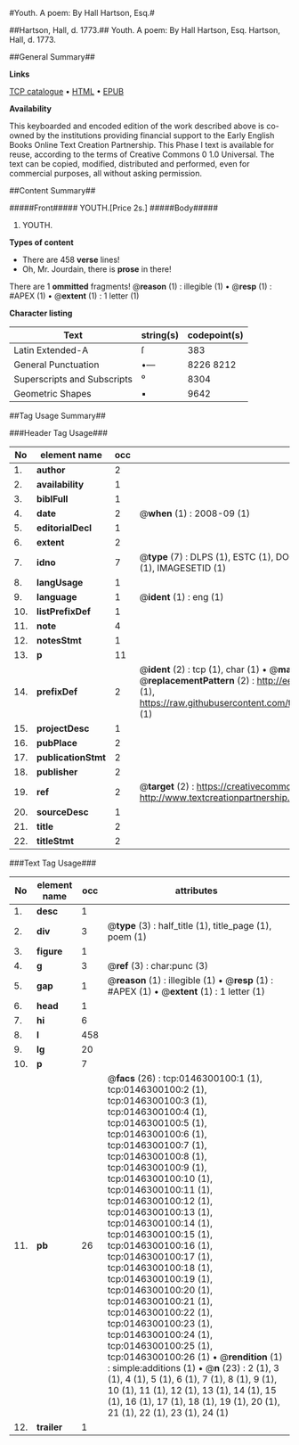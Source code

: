 #Youth. A poem: By Hall Hartson, Esq.#

##Hartson, Hall, d. 1773.##
Youth. A poem: By Hall Hartson, Esq.
Hartson, Hall, d. 1773.

##General Summary##

**Links**

[TCP catalogue](http://www.ota.ox.ac.uk/tcp/)  • 
[HTML](http://tei.it.ox.ac.uk/tcp/Texts-HTML/free/004/004806133.html)  • 
[EPUB](http://tei.it.ox.ac.uk/tcp/Texts-EPUB/free/004/004806133.epub)

**Availability**

This keyboarded and encoded edition of the
	       work described above is co-owned by the institutions
	       providing financial support to the Early English Books
	       Online Text Creation Partnership. This Phase I text is
	       available for reuse, according to the terms of Creative
	       Commons 0 1.0 Universal. The text can be copied,
	       modified, distributed and performed, even for
	       commercial purposes, all without asking permission.


##Content Summary##

#####Front#####
YOUTH.[Price 2s.]
#####Body#####

1. YOUTH.

**Types of content**

  * There are 458 **verse** lines!
  * Oh, Mr. Jourdain, there is **prose** in there!

There are 1 **ommitted** fragments! 
 @__reason__ (1) : illegible (1)  •  @__resp__ (1) : #APEX (1)  •  @__extent__ (1) : 1 letter (1)

**Character listing**


|Text|string(s)|codepoint(s)|
|---|---|---|
|Latin Extended-A|ſ|383|
|General Punctuation|•—|8226 8212|
|Superscripts             and Subscripts|⁰|8304|
|Geometric Shapes|▪|9642|

##Tag Usage Summary##

###Header Tag Usage###

|No|element name|occ|attributes|
|---|---|---|---|
|1.|__author__|2||
|2.|__availability__|1||
|3.|__biblFull__|1||
|4.|__date__|2| @__when__ (1) : 2008-09 (1)|
|5.|__editorialDecl__|1||
|6.|__extent__|2||
|7.|__idno__|7| @__type__ (7) : DLPS (1), ESTC (1), DOCNO (1), TCP (1), GALEDOCNO (1), CONTENTSET (1), IMAGESETID (1)|
|8.|__langUsage__|1||
|9.|__language__|1| @__ident__ (1) : eng (1)|
|10.|__listPrefixDef__|1||
|11.|__note__|4||
|12.|__notesStmt__|1||
|13.|__p__|11||
|14.|__prefixDef__|2| @__ident__ (2) : tcp (1), char (1)  •  @__matchPattern__ (2) : ([0-9\-]+):([0-9IVX]+) (1), (.+) (1)  •  @__replacementPattern__ (2) : http://eebo.chadwyck.com/downloadtiff?vid=$1&page=$2 (1), https://raw.githubusercontent.com/textcreationpartnership/Texts/master/tcpchars.xml#$1 (1)|
|15.|__projectDesc__|1||
|16.|__pubPlace__|2||
|17.|__publicationStmt__|2||
|18.|__publisher__|2||
|19.|__ref__|2| @__target__ (2) : https://creativecommons.org/publicdomain/zero/1.0/ (1), http://www.textcreationpartnership.org/docs/. (1)|
|20.|__sourceDesc__|1||
|21.|__title__|2||
|22.|__titleStmt__|2||


###Text Tag Usage###

|No|element name|occ|attributes|
|---|---|---|---|
|1.|__desc__|1||
|2.|__div__|3| @__type__ (3) : half_title (1), title_page (1), poem (1)|
|3.|__figure__|1||
|4.|__g__|3| @__ref__ (3) : char:punc (3)|
|5.|__gap__|1| @__reason__ (1) : illegible (1)  •  @__resp__ (1) : #APEX (1)  •  @__extent__ (1) : 1 letter (1)|
|6.|__head__|1||
|7.|__hi__|6||
|8.|__l__|458||
|9.|__lg__|20||
|10.|__p__|7||
|11.|__pb__|26| @__facs__ (26) : tcp:0146300100:1 (1), tcp:0146300100:2 (1), tcp:0146300100:3 (1), tcp:0146300100:4 (1), tcp:0146300100:5 (1), tcp:0146300100:6 (1), tcp:0146300100:7 (1), tcp:0146300100:8 (1), tcp:0146300100:9 (1), tcp:0146300100:10 (1), tcp:0146300100:11 (1), tcp:0146300100:12 (1), tcp:0146300100:13 (1), tcp:0146300100:14 (1), tcp:0146300100:15 (1), tcp:0146300100:16 (1), tcp:0146300100:17 (1), tcp:0146300100:18 (1), tcp:0146300100:19 (1), tcp:0146300100:20 (1), tcp:0146300100:21 (1), tcp:0146300100:22 (1), tcp:0146300100:23 (1), tcp:0146300100:24 (1), tcp:0146300100:25 (1), tcp:0146300100:26 (1)  •  @__rendition__ (1) : simple:additions (1)  •  @__n__ (23) : 2 (1), 3 (1), 4 (1), 5 (1), 6 (1), 7 (1), 8 (1), 9 (1), 10 (1), 11 (1), 12 (1), 13 (1), 14 (1), 15 (1), 16 (1), 17 (1), 18 (1), 19 (1), 20 (1), 21 (1), 22 (1), 23 (1), 24 (1)|
|12.|__trailer__|1||
